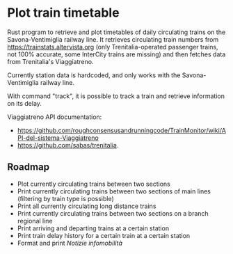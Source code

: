 # Plot train timetable
Rust program to retrieve and plot timetables of daily circulating trains on the Savona-Ventimiglia railway line.
It retrieves circulating train numbers from https://trainstats.altervista.org (only Trenitalia-operated passenger trains, not 100% accurate, some InterCity trains are missing) and then fetches data from Trenitalia's Viaggiatreno.

Currently station data is hardcoded, and only works with the Savona-Ventimiglia railway line.

With command "track", it is possible to track a train and retrieve information on its delay.

Viaggiatreno API documentation: 
- https://github.com/roughconsensusandrunningcode/TrainMonitor/wiki/API-del-sistema-Viaggiatreno
- https://github.com/sabas/trenitalia.

## Roadmap
- Plot currently circulating trains between two sections
- Print currently circulating trains between two sections of main lines (filtering by train type is possible)
- Print all currently circulating long distance trains
- Print currently circulating trains between two sections on a branch regional line
- Print arriving and departing trains at a certain station
- Print train delay history for a certain train at a certain station
- Format and print _Notizie infomobilità_
